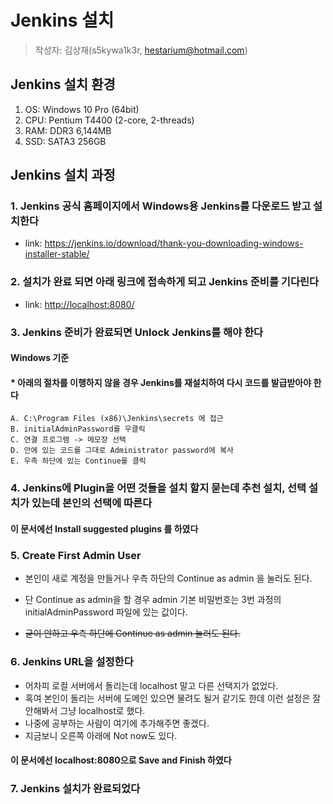 # Jenkins 설치

> 작성자: 김상재(s5kywa1k3r, hestarium@hotmail.com)

## Jenkins 설치 환경

1. OS: Windows 10 Pro (64bit)
2. CPU: Pentium T4400 (2-core, 2-threads)
3. RAM: DDR3 6,144MB
4. SSD: SATA3 256GB

## Jenkins 설치 과정

### 1. Jenkins 공식 홈페이지에서 Windows용 Jenkins를 다운로드 받고 설치한다

- link: <https://jenkins.io/download/thank-you-downloading-windows-installer-stable/>

### 2. 설치가 완료 되면 아래 링크에 접속하게 되고 Jenkins 준비를 기다린다

- link: <http://localhost:8080/>

### 3. Jenkins 준비가 완료되면 Unlock Jenkins를 해야 한다

#### Windows 기준

#### * 아래의 절차를 이행하지 않을 경우 Jenkins를 재설치하여 다시 코드를 발급받아야 한다

    A. C:\Program Files (x86)\Jenkins\secrets 에 접근
    B. initialAdminPassword를 우클릭
    C. 연결 프로그램 -> 메모장 선택
    D. 안에 있는 코드를 그대로 Administrator password에 복사
    E. 우측 하단에 있는 Continue를 클릭

### 4. Jenkins에 Plugin을 어떤 것들을 설치 할지 묻는데 추천 설치, 선택 설치가 있는데 본인의 선택에 따른다

#### 이 문서에선 Install suggested plugins 를 하였다

### 5. Create First Admin User

- 본인이 새로 계정을 만들거나 우측 하단의 Continue as admin 을 눌러도 된다.
- 단 Continue as admin을 할 경우 admin 기본 비밀번호는 3번 과정의 initialAdminPassword 파일에 있는 값이다.

- ~~굳이 안하고 우측 하단에 Continue as admin 눌러도 된다.~~

### 6. Jenkins URL을 설정한다

- 어차피 로컬 서버에서 돌리는데 localhost 말고 다른 선택지가 없었다.
- 혹여 본인이 돌리는 서버에 도메인 있으면 물려도 될거 같기도 한데 이런 설정은 잘 안해봐서 그냥 localhost로 했다.
- 나중에 공부하는 사람이 여기에 추가해주면 좋겠다.
- 지금보니 오른쪽 아래에 Not now도 있다.

#### 이 문서에선 localhost:8080으로 Save and Finish 하였다

### 7. Jenkins 설치가 완료되었다
